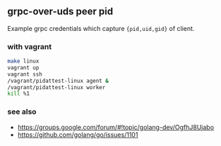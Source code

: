 ## grpc-over-uds peer pid

Example grpc credentials which capture `{pid,uid,gid}` of client.

### with vagrant

```sh
make linux
vagrant up
vagrant ssh
/vagrant/pidattest-linux agent &
/vagrant/pidattest-linux worker
kill %1
```

### see also

 * https://groups.google.com/forum/#!topic/golang-dev/OgfhJ8Ujabo
 * https://github.com/golang/go/issues/1101
